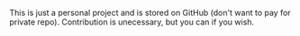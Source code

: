 This is just a personal project and is stored on GitHub (don't want to pay for private repo).
Contribution is unecessary, but you can if you wish.
